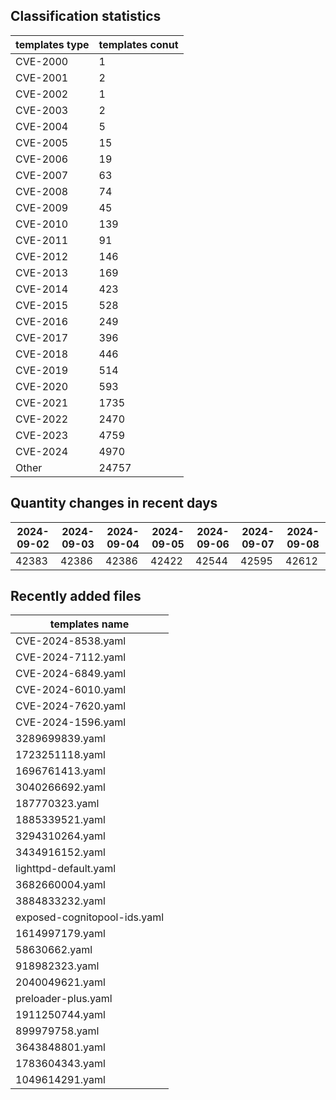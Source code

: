 ## Classification statistics
| templates type | templates conut | 
| --- | --- |
| CVE-2000 | 1 |
| CVE-2001 | 2 |
| CVE-2002 | 1 |
| CVE-2003 | 2 |
| CVE-2004 | 5 |
| CVE-2005 | 15 |
| CVE-2006 | 19 |
| CVE-2007 | 63 |
| CVE-2008 | 74 |
| CVE-2009 | 45 |
| CVE-2010 | 139 |
| CVE-2011 | 91 |
| CVE-2012 | 146 |
| CVE-2013 | 169 |
| CVE-2014 | 423 |
| CVE-2015 | 528 |
| CVE-2016 | 249 |
| CVE-2017 | 396 |
| CVE-2018 | 446 |
| CVE-2019 | 514 |
| CVE-2020 | 593 |
| CVE-2021 | 1735 |
| CVE-2022 | 2470 |
| CVE-2023 | 4759 |
| CVE-2024 | 4970 |
| Other | 24757 |
## Quantity changes in recent days
|2024-09-02 | 2024-09-03 | 2024-09-04 | 2024-09-05 | 2024-09-06 | 2024-09-07 | 2024-09-08|
|--- | ------ | ------ | ------ | ------ | ------ | ---|
|42383 | 42386 | 42386 | 42422 | 42544 | 42595 | 42612|
## Recently added files
| templates name | 
| --- |
| CVE-2024-8538.yaml |
| CVE-2024-7112.yaml |
| CVE-2024-6849.yaml |
| CVE-2024-6010.yaml |
| CVE-2024-7620.yaml |
| CVE-2024-1596.yaml |
| 3289699839.yaml |
| 1723251118.yaml |
| 1696761413.yaml |
| 3040266692.yaml |
| 187770323.yaml |
| 1885339521.yaml |
| 3294310264.yaml |
| 3434916152.yaml |
| lighttpd-default.yaml |
| 3682660004.yaml |
| 3884833232.yaml |
| exposed-cognitopool-ids.yaml |
| 1614997179.yaml |
| 58630662.yaml |
| 918982323.yaml |
| 2040049621.yaml |
| preloader-plus.yaml |
| 1911250744.yaml |
| 899979758.yaml |
| 3643848801.yaml |
| 1783604343.yaml |
| 1049614291.yaml |
